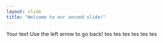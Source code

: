 ```yaml
---
layout: slide
title: "Welcome to our second slide!"
---
```

Your text
Use the left arrow to go back!
tes
tes
tes
tes
tes
tes
